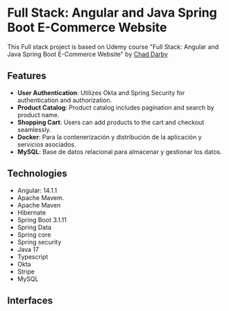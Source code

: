 # Full Stack: Angular and Java Spring Boot E-Commerce Website

This Full stack project is based on Udemy course "Full Stack: Angular and Java Spring Boot E-Commerce Website"  by [Chad Darby](https://www.udemy.com/user/chaddarby2/)

## Features

- **User Authentication**: Utilizes Okta and Spring Security for authentication and authorization.
- **Product Catalog**: Product catalog includes pagination and search by product name.
- **Shopping Cart**: Users can add products to the cart and checkout seamlessly.
- **Docker**: Para la contenerización y distribución de la aplicación y servicios asociados.
- **MySQL**: Base de datos relacional para almacenar y gestionar los datos.

## Technologies 

- Angular: 14.1.1
- Apache Mavem.
- Apache Maven
- Hibernate
- Spring Boot 3.1.11
- Spring Data
- Spring core
- Spring security
- Java 17
- Typescript
- Okta
- Stripe
- MySQL

## Interfaces 
